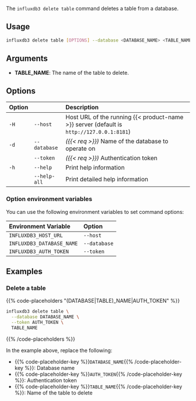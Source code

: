 
The `influxdb3 delete table` command deletes a table from a database.

## Usage

<!--pytest.mark.skip-->

```bash
influxdb3 delete table [OPTIONS] --database <DATABASE_NAME> <TABLE_NAME>
```

## Arguments

- **TABLE_NAME**: The name of the table to delete.

## Options

| Option |              | Description                                                                              |
| :----- | :----------- | :--------------------------------------------------------------------------------------- |
| `-H`   | `--host`     | Host URL of the running {{< product-name >}} server (default is `http://127.0.0.1:8181`) |
| `-d`   | `--database` | _({{< req >}})_ Name of the database to operate on                                       |
|        | `--token`    | _({{< req >}})_ Authentication token                                                     |
| `-h`   | `--help`     | Print help information                                                                   |
|        | `--help-all` | Print detailed help information                                                          |

### Option environment variables

You can use the following environment variables to set command options:

| Environment Variable      | Option       |
| :------------------------ | :----------- |
| `INFLUXDB3_HOST_URL`      | `--host`     |
| `INFLUXDB3_DATABASE_NAME` | `--database` |
| `INFLUXDB3_AUTH_TOKEN`    | `--token`    |

## Examples

### Delete a table

{{% code-placeholders "(DATABASE|TABLE)_NAME|AUTH_TOKEN" %}}

<!--pytest.mark.skip-->

```bash
influxdb3 delete table \
  --database DATABASE_NAME \
  --token AUTH_TOKEN \
  TABLE_NAME
```

{{% /code-placeholders %}}

In the example above, replace the following:

- {{% code-placeholder-key %}}`DATABASE_NAME`{{% /code-placeholder-key %}}:
  Database name
- {{% code-placeholder-key %}}`AUTH_TOKEN`{{% /code-placeholder-key %}}: 
  Authentication token
- {{% code-placeholder-key %}}`TABLE_NAME`{{% /code-placeholder-key %}}: 
  Name of the table to delete
